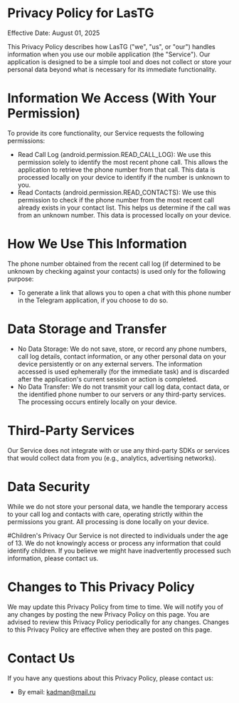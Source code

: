 # Privacy Policy for LasTG

Effective Date: August 01, 2025

This Privacy Policy describes how LasTG ("we", "us", or "our") handles information when you use our mobile application (the "Service"). Our application is designed to be a simple tool and does not collect or store your personal data beyond what is necessary for its immediate functionality.

# Information We Access (With Your Permission)
To provide its core functionality, our Service requests the following permissions:
* Read Call Log (android.permission.READ_CALL_LOG): We use this permission solely to identify the most recent phone call. This allows the application to retrieve the phone number from that call. This data is processed locally on your device to identify if the number is unknown to you.
* Read Contacts (android.permission.READ_CONTACTS): We use this permission to check if the phone number from the most recent call already exists in your contact list. This helps us determine if the call was from an unknown number. This data is processed locally on your device.

# How We Use This Information
The phone number obtained from the recent call log (if determined to be unknown by checking against your contacts) is used only for the following purpose:
* To generate a link that allows you to open a chat with this phone number in the Telegram application, if you choose to do so.

# Data Storage and Transfer
* No Data Storage: We do not save, store, or record any phone numbers, call log details, contact information, or any other personal data on your device persistently or on any external servers. The information accessed is used ephemerally (for the immediate task) and is discarded after the application's current session or action is completed.
* No Data Transfer: We do not transmit your call log data, contact data, or the identified phone number to our servers or any third-party services. The processing occurs entirely locally on your device.

# Third-Party Services
Our Service does not integrate with or use any third-party SDKs or services that would collect data from you (e.g., analytics, advertising networks).

# Data Security
While we do not store your personal data, we handle the temporary access to your call log and contacts with care, operating strictly within the permissions you grant. All processing is done locally on your device.

#Children's Privacy
Our Service is not directed to individuals under the age of 13. We do not knowingly access or process any information that could identify children. If you believe we might have inadvertently processed such information, please contact us.

# Changes to This Privacy Policy
We may update this Privacy Policy from time to time. We will notify you of any changes by posting the new Privacy Policy on this page. You are advised to review this Privacy Policy periodically for any changes. Changes to this Privacy Policy are effective when they are posted on this page.

# Contact Us
If you have any questions about this Privacy Policy, please contact us:
* By email: kadman@mail.ru
